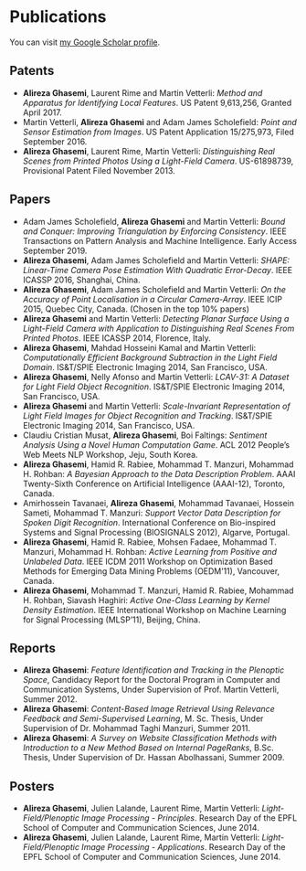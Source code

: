 Publications
============

You can visit [my Google Scholar profile](https://scholar.google.com/citations?user=7MDdx4sAAAAJ&hl=en).

Patents
------------
- __Alireza Ghasemi__, Laurent Rime and Martin Vetterli: _Method and Apparatus for Identifying Local Features_. US Patent 9,613,256, Granted April 2017.
- Martin Vetterli, __Alireza Ghasemi__ and Adam James Scholefield: _Point and Sensor Estimation from Images_. US Patent Application 15/275,973, Filed September 2016.
- __Alireza Ghasemi__, Laurent Rime, Martin Vetterli: _Distinguishing Real Scenes from Printed Photos Using a Light-Field Camera_. US-61898739, Provisional Patent Filed November 2013.

Papers
-----------
- Adam James Scholefield, __Alireza Ghasemi__ and Martin Vetterli: _Bound and Conquer: Improving Triangulation by Enforcing Consistency_. IEEE Transactions on Pattern Analysis and Machine Intelligence. Early Access September 2019.
- __Alireza Ghasemi__, Adam James Scholefield and Martin Vetterli: _SHAPE: Linear-Time Camera Pose Estimation With Quadratic Error-Decay_. IEEE ICASSP 2016, Shanghai, China.
- __Alireza Ghasemi__, Adam James Scholefield and Martin Vetterli: _On the Accuracy of Point Localisation in a Circular Camera-Array_. IEEE ICIP 2015, Quebec City, Canada. (Chosen in the top 10% papers)
- __Alireza Ghasemi__ and Martin Vetterli: _Detecting Planar Surface Using a Light-Field Camera with Application to Distinguishing Real Scenes From Printed Photos_. IEEE ICASSP 2014, Florence, Italy.
- __Alireza Ghasemi__, Mahdad Hosseini Kamal and Martin Vetterli: _Computationally Efficient Background Subtraction in the Light Field Domain_. IS&T/SPIE Electronic Imaging 2014, San Francisco, USA.
- __Alireza Ghasemi__, Nelly Afonso and Martin Vetterli: _LCAV-31: A Dataset for Light Field Object Recognition_. IS&T/SPIE Electronic Imaging 2014, San Francisco, USA.
- __Alireza Ghasemi__ and Martin Vetterli: _Scale-Invariant Representation of Light Field Images for Object Recognition and Tracking_. IS&T/SPIE Electronic Imaging 2014, San Francisco, USA.
- Claudiu Cristian Musat, __Alireza Ghasemi__, Boi Faltings: _Sentiment Analysis Using a Novel Human Computation Game_. ACL 2012 People’s Web Meets NLP Workshop, Jeju, South Korea.
- __Alireza Ghasemi__, Hamid R. Rabiee, Mohammad T. Manzuri, Mohammad H. Rohban: _A Bayesian Approach to the Data Description Problem_. AAAI Twenty-Sixth Conference on Artificial Intelligence (AAAI-12), Toronto, Canada.
- Amirhossein Tavanaei, __Alireza Ghasemi__, Mohammad Tavanaei, Hossein Sameti, Mohammad T. Manzuri: _Support Vector Data Description for Spoken Digit Recognition_. International Conference on Bio-inspired Systems and Signal Processing (BIOSIGNALS 2012), Algarve, Portugal.
- __Alireza Ghasemi__, Hamid R. Rabiee, Mohsen Fadaee, Mohammad T. Manzuri, Mohammad H. Rohban: _Active Learning from Positive and Unlabeled Data_. IEEE ICDM 2011 Workshop on Optimization Based Methods for Emerging Data Mining Problems (OEDM’11), Vancouver, Canada.
- __Alireza Ghasemi__, Mohammad T. Manzuri, Hamid R. Rabiee, Mohammad H. Rohban, Siavash Haghiri: _Active One-Class Learning by Kernel Density Estimation_. IEEE International Workshop on Machine Learning for Signal Processing (MLSP’11), Beijing, China.

Reports
----------
- __Alireza Ghasemi__: _Feature Identification and Tracking in the Plenoptic Space_, Candidacy Report for the Doctoral Program in Computer and Communication Systems, Under Supervision of Prof. Martin Vetterli, Summer 2012.
- __Alireza Ghasemi__: _Content-Based Image Retrieval Using Relevance Feedback and Semi-Supervised Learning_, M. Sc. Thesis, Under Supervision of Dr. Mohammad Taghi Manzuri, Summer 2011.
- __Alireza Ghasemi__: _A Survey on Website Classification Methods with Introduction to a New Method Based on Internal PageRanks_, B.Sc. Thesis, Under Supervision of Dr. Hassan Abolhassani, Summer 2009.

Posters
--------------
- __Alireza Ghasemi__, Julien Lalande, Laurent Rime, Martin Vetterli: _Light-Field/Plenoptic Image Processing - Principles_. Research Day of the EPFL School of Computer and Communication Sciences, June 2014.
- __Alireza Ghasemi__, Julien Lalande, Laurent Rime, Martin Vetterli: _Light-Field/Plenoptic Image Processing - Applications_. Research Day of the EPFL School of Computer and Communication Sciences, June 2014.